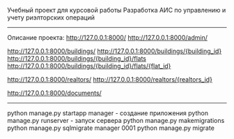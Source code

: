 Учебный проект для курсовой работы Разработка АИС по управлению и 
учету риэлторских операций

****
Описание проекта: 
http://127.0.0.1:8000/ 
http://127.0.0.1:8000/admin/

http://127.0.0.1:8000/buildings/
http://127.0.0.1:8000/buildings/{building_id}
http://127.0.0.1:8000/buildings/{building_id}/flats
http://127.0.0.1:8000/buildings/{building_id}/flats/{flat_id}

http://127.0.0.1:8000/realtors/
http://127.0.0.1:8000/realtors/{realtors_id}

http://127.0.0.1:8000/documents/

****
python manage.py startapp manager - создание приложения
python manage.py runserver - запуск сервера
python manage.py makemigrations
python manage.py sqlmigrate manager 0001
python manage.py migrate

